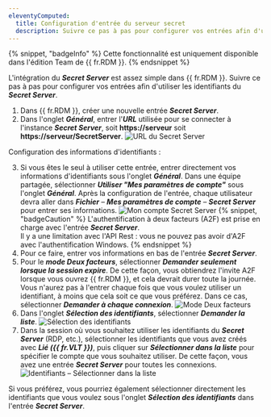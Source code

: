```yaml
---
eleventyComputed:
  title: Configuration d'entrée du serveur secret
  description: Suivre ce pas à pas pour configurer vos entrées afin d'utiliser les identifiants du Secret Server dans {{ fr.RDM }}.
---
```

{% snippet, "badgeInfo" %}
Cette fonctionnalité est uniquement disponible dans l'édition Team de {{ fr.RDM }}.
{% endsnippet %}

L'intégration du ***Secret Server*** est assez simple dans {{ fr.RDM }}. Suivre ce pas à pas pour configurer vos entrées afin d'utiliser les identifiants du ***Secret Server***.

1. Dans {{ fr.RDM }}, créer une nouvelle entrée ***Secret Server***.
1. Dans l'onglet ***Général***, entrer l'***URL*** utilisée pour se connecter à l'instance ***Secret Server***, soit **https<area>://serveur** soit **https<area>://serveur/SecretServer**.
![URL du Secret Server](https://cdnweb.devolutions.net/docs/docs_en_kb_KB5021.png)

Configuration des informations d'identifiants :

3. Si vous êtes le seul à utiliser cette entrée, entrer directement vos informations d'identifiants sous l'onglet ***Général***. Dans une équipe partagée, sélectionner ***Utiliser "Mes paramètres de compte"*** sous l'onglet ***Général***. Après la configuration de l'entrée, chaque utilisateur devra aller dans ***Fichier*** – ***Mes paramètres de compte*** – ***Secret Server*** pour entrer ses informations.
![Mon compte Secret Server](https://cdnweb.devolutions.net/docs/docs_en_kb_KB4027.png)
   {% snippet, "badgeCaution" %}
   L'authentification à deux facteurs (A2F) est prise en charge avec l'entrée ***Secret Server***.  
   Il y a une limitation avec l'API Rest : vous ne pouvez pas avoir d'A2F avec l'authentification Windows.
   {% endsnippet %}
1. Pour ce faire, entrer vos informations en bas de l'entrée ***Secret Server***.
1. Pour le ***mode Deux facteurs***, sélectionner ***Demander seulement lorsque la session expire***. De cette façon, vous obtiendrez l'invite A2F lorsque vous ouvrez {{ fr.RDM }}, et cela devrait durer toute la journée. Vous n'aurez pas à l'entrer chaque fois que vous voulez utiliser un identifiant, à moins que cela soit ce que vous préférez. Dans ce cas, sélectionner ***Demander à chaque connexion***.
![Mode Deux facteurs](https://cdnweb.devolutions.net/docs/docs_en_kb_KB4062.png)
1. Dans l'onglet ***Sélection des identifiants***, sélectionner ***Demander la liste***.
![Sélection des identifiants](https://cdnweb.devolutions.net/docs/docs_en_kb_KB4028.png)
1. Dans la session où vous souhaitez utiliser les identifiants du ***Secret Server*** (RDP, etc.), sélectionner les identifiants que vous avez créés avec ***Lié ({{ fr.VLT }})***, puis cliquer sur ***Sélectionner dans la liste*** pour spécifier le compte que vous souhaitez utiliser. De cette façon, vous avez une entrée ***Secret Server*** pour toutes les connexions.
![Identifiants – Sélectionner dans la liste](https://cdnweb.devolutions.net/docs/docs_en_kb_KB4059.png)

Si vous préférez, vous pourriez également sélectionner directement les identifiants que vous voulez sous l'onglet ***Sélection des identifiants*** dans l'entrée ***Secret Server***.